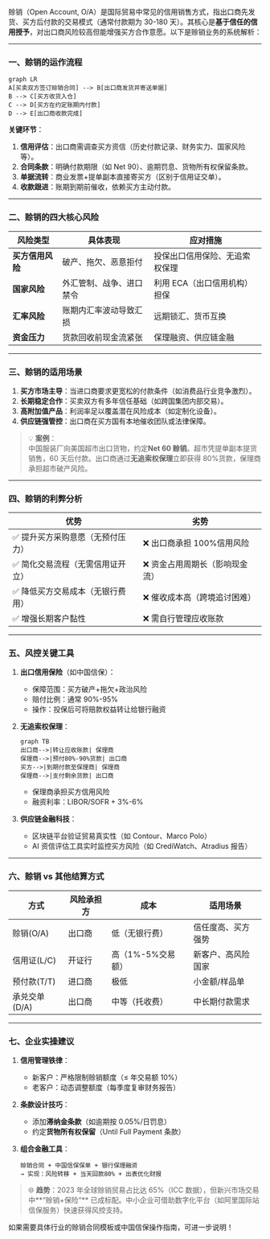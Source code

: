 赊销（Open Account, O/A）是国际贸易中常见的信用销售方式，指出口商先发货、买方后付款的交易模式（通常付款期为 30-180 天）。其核心是**基于信任的信用授予**，对出口商风险较高但能增强买方合作意愿。以下是赊销业务的系统解析：

---

### **一、赊销的运作流程**

```mermaid
graph LR
A[买卖双方签订赊销合同] --> B[出口商发货并寄送单据]
B --> C[买方收货入仓]
C --> D[买方在约定账期内付款]
D --> E[出口商收款完成]
```

**关键环节**：

1. **信用评估**：出口商需调查买方资信（历史付款记录、财务实力、国家风险等）。
2. **合同条款**：明确付款期限（如 Net 90）、逾期罚息、货物所有权保留条款。
3. **单据流转**：商业发票+提单副本直接寄买方（区别于信用证交单）。
4. **收款跟进**：账期到期前催收，依赖买方主动付款。

---

### **二、赊销的四大核心风险**

| **风险类型**     | **具体表现**             | **应对措施**                   |
| ---------------- | ------------------------ | ------------------------------ |
| **买方信用风险** | 破产、拖欠、恶意拒付     | 投保出口信用保险、无追索权保理 |
| **国家风险**     | 外汇管制、战争、进口禁令 | 利用 ECA（出口信用机构）担保   |
| **汇率风险**     | 账期内汇率波动导致汇损   | 远期锁汇、货币互换             |
| **资金压力**     | 货款回收前现金流紧张     | 保理融资、供应链金融           |

---

### **三、赊销的适用场景**

1. **买方市场主导**：当进口商要求更宽松的付款条件（如消费品行业竞争激烈）。
2. **长期稳定合作**：买卖双方有多年信任基础（如跨国集团内部交易）。
3. **高附加值产品**：利润率足以覆盖潜在风险成本（如定制化设备）。
4. **供应链强管控**：出口商在买方国有本地催收团队或法律保障。

> 💡 **案例**：  
> 中国服装厂向美国超市出口货物，约定**Net 60 赊销**。超市凭提单副本提货销售，60 天后付款。出口商通过**无追索权保理**立即获得 80%货款，保理商承担超市破产风险。

---

### **四、赊销的利弊分析**

| **优势**                          | **劣势**                        |
| --------------------------------- | ------------------------------- |
| ✅ 提升买方采购意愿（无预付压力） | ❌ 出口商承担 100%信用风险      |
| ✅ 简化交易流程（无需信用证开立） | ❌ 资金占用周期长（影响现金流） |
| ✅ 降低买方交易成本（无银行费用） | ❌ 催收成本高（跨境追讨困难）   |
| ✅ 增强长期客户黏性               | ❌ 需自行管理应收账款           |

---

### **五、风控关键工具**

1. **出口信用保险**（如中国信保）：

   - 保障范围：买方破产+拖欠+政治风险
   - 赔付比例：通常 90%-95%
   - 操作：投保后可将赔款权益转让给银行融资

2. **无追索权保理**：

   ```mermaid
   graph TB
   出口商-->|转让应收账款| 保理商
   保理商-->|预付80%-90%货款| 出口商
   买方-->|到期付款至保理商| 保理商
   保理商-->|支付剩余货款| 出口商
   ```

   - 保理商承担买方信用风险
   - 融资利率：LIBOR/SOFR + 3%-6%

3. **供应链金融科技**：
   - 区块链平台验证贸易真实性（如 Contour、Marco Polo）
   - AI 资信评估工具实时监控买方风险（如 CrediWatch、Atradius 报告）

---

### **六、赊销 vs 其他结算方式**

| **方式**      | 风险承担方 | 成本              | 适用场景           |
| ------------- | ---------- | ----------------- | ------------------ |
| 赊销(O/A)     | 出口商     | 低（无银行费）    | 信任度高、买方强势 |
| 信用证(L/C)   | 开证行     | 高（1%-5%交易额） | 新客户、高风险国家 |
| 预付款(T/T)   | 进口商     | 极低              | 小金额/样品单      |
| 承兑交单(D/A) | 出口商     | 中等（托收费）    | 中长期付款需求     |

---

### **七、企业实操建议**

1. **信用管理铁律**：

   - 新客户：严格限制赊销额度（≤ 年交易额 10%）
   - 老客户：动态调整额度（每季度复审财务报告）

2. **条款设计技巧**：

   - 添加**滞纳金条款**（如逾期按 0.05%/日罚息）
   - 约定**货物所有权保留**（Until Full Payment 条款）

3. **组合金融工具**：
   ```plaintext
   赊销合同 + 中国信保保单 + 银行保理融资
   → 实现：风险转移 + 当天回款80% + 出表优化财报
   ```

> 🌐 **趋势**：2023 年全球赊销贸易占比达 65%（ICC 数据），但新兴市场交易中**“赊销+保险”** 已成标配。中小企业可借助数字化平台（如阿里国际站信保服务）快速获得风控支持。

如果需要具体行业的赊销合同模板或中国信保操作指南，可进一步说明！

